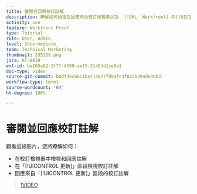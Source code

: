 ```yaml
---
title: 審閱並回應校訂註解
description: 瞭解如何檢視及回應來自校訂檢視者以及  [!DNL  Workfront] 中[!UICONTROL 更新]區段的校訂註解。
activity: use
feature: Workfront Proof
type: Tutorial
role: User, Admin
level: Intermediate
team: Technical Marketing
thumbnail: 335139.png
jira: KT-8839
exl-id: be205a02-2f77-4598-ae15-31463d1ce8e1
doc-type: video
source-git-commit: bbdf99c6bc1be714077fd94fc3f8325394de36b3
workflow-type: tm+mt
source-wordcount: '64'
ht-degree: 100%

---
```


# 審閱並回應校訂註解

觀看這段影片，您將瞭解如何：

* 在校訂檢視器中檢視和回應註解
* 在「[!UICONTROL 更新]」區段檢視校訂註解
* 回應來自「[!UICONTROL 更新]」區段的校訂註解

>[!VIDEO](https://video.tv.adobe.com/v/335139/?quality=12&learn=on&enablevpops=1)
